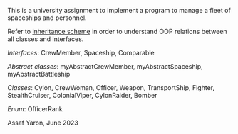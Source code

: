 This is a university assignment to implement a program to manage a fleet of spaceships and personnel.

Refer to [inheritance scheme](https://github.com/user-attachments/files/17115224/Inheritance.scheme.pdf) in order to understand OOP relations between all classes and interfaces.

*Interfaces*: CrewMember, Spaceship, Comparable

*Abstract classes*: myAbstractCrewMember, myAbstractSpaceship, myAbstractBattleship

*Classes*: Cylon, CrewWoman, Officer, Weapon, TransportShip, Fighter, StealthCruiser, ColonialViper, CylonRaider, Bomber

*Enum*: OfficerRank

Assaf Yaron, June 2023
